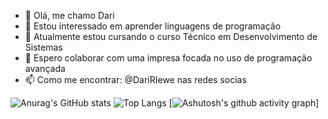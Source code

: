 - 👋 Olá, me chamo Dari
- 👀 Estou interessado em aprender linguagens de programação
- 🌱 Atualmente estou cursando o curso Técnico em Desenvolvimento de Sistemas
- 💞️ Espero colaborar com uma impresa focada no uso de programação avançada
- 📫 Como me encontrar: @DariRIewe nas redes socias   


![Anurag's GitHub stats](https://github-readme-stats.vercel.app/api?username=DariRiewe&show_icons=true&theme=merko)
![Top Langs](https://github-readme-stats.vercel.app/api/top-langs/?username=DariRiewe&hide_progress=true&theme=merko)
[![Ashutosh's github activity graph](https://github-readme-activity-graph.vercel.app/graph?username=DariRiewe&bg_color=000000&color=008000&line=7FFF00&point=6B8E23&area=true&hide_border=true)]
